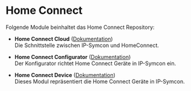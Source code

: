 # Home Connect

Folgende Module beinhaltet das Home Connect Repository:

- __Home Connect Cloud__ ([Dokumentation](https://www.symcon.de/service/dokumentation/modulreferenz/home-connect))  
	Die Schnittstelle zwischen IP-Symcon und HomeConnect.

- __Home Connect Configurator__ ([Dokumentation](https://www.symcon.de/service/dokumentation/modulreferenz/home-connect))  
	Der Konfigurator richtet Home Connect Geräte in IP-Symcon ein.

- __Home Connect Device__ ([Dokumentation](https://www.symcon.de/service/dokumentation/modulreferenz/home-connect/home-connect-device))  
	Dieses Modul repräsentiert die Home Connect Geräte in IP-Symcon.